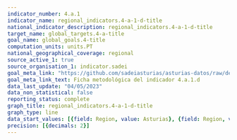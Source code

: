 ```yaml
---
indicator_number: 4.a.1
indicator_name: regional_indicators.4-a-1-d-title
national_indicator_description: regional_indicators.4-a-1-d-title
target_name: global_targets.4-a-title
goal_name: global_goals.4-title
computation_units: units.PT
national_geographical_coverage: regional
source_active_1: true
source_organisation_1: indicator.sadei
goal_meta_link: "https://github.com/sadeiasturias/asturias-datos/raw/develop/descargas/metodologia/4.a.1.d.pdf"
goal_meta_link_text: Ficha metodológica del indicador 4.a.1.d
data_last_update: "04/05/2023"
data_non_statistical: false
reporting_status: complete
graph_title: regional_indicators.4-a-1-d-title
graph_type: line
data_start_values: [{field: Region, value: Asturias}, {field: Region, value: España}]
precision: [{decimals: 2}]
---
```

